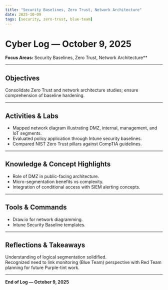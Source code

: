 ```yaml
---
title: "Security Baselines, Zero Trust, Network Architecture"
date: 2025-10-09
tags: [security, zero-trust, blue-team]
---
```


# Cyber Log — October 9, 2025
**Focus Areas:** Security Baselines, Zero Trust, Network Architecture**

---

## Objectives
Consolidate Zero Trust and network architecture studies; ensure comprehension of baseline hardening.

---

## Activities & Labs
- Mapped network diagram illustrating DMZ, internal, management, and IoT segments.  
- Evaluated policy application through Intune security baselines.  
- Compared NIST Zero Trust pillars against CompTIA guidelines.

---

## Knowledge & Concept Highlights
- Role of DMZ in public-facing architecture.  
- Micro-segmentation benefits vs complexity.  
- Integration of conditional access with SIEM alerting concepts.

---

## Tools & Commands
- Draw.io for network diagramming.  
- Intune Security Baseline templates.  

---

## Reflections & Takeaways
Understanding of logical segmentation solidified.  
Recognized need to link monitoring (Blue Team) perspective with Red Team planning for future Purple-tint work.

---

**End of Log — October 9, 2025**
